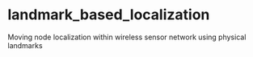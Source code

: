 # landmark_based_localization
Moving node localization within wireless sensor network using physical landmarks
